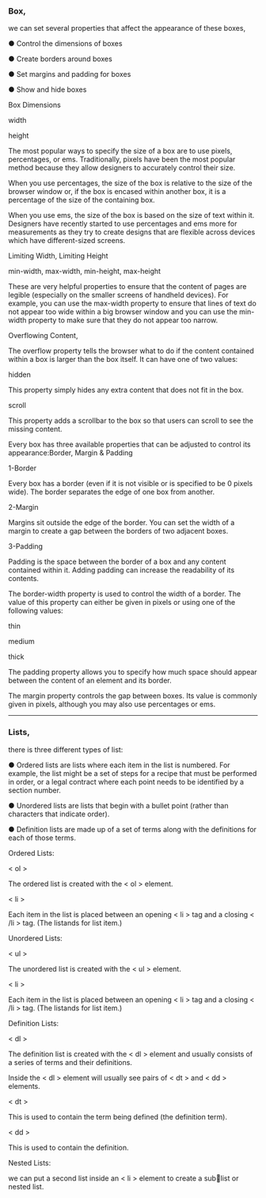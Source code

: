 ### Box,

we can set several properties that affect the appearance of these boxes,

● Control the dimensions of boxes

● Create borders around boxes

● Set margins and padding for boxes

● Show and hide boxes

Box Dimensions

width

height

The most popular ways to specify the size of a box are to use pixels, percentages, or ems. Traditionally, pixels have been the most popular method because they allow designers to accurately control their size.

When you use percentages, the size of the box is relative to the size of the browser window or, if the box is encased within another box, it is a percentage of the size of the containing box.

When you use ems, the size of the box is based on the size of text within it. Designers have recently started to use percentages and ems more for measurements as they try to create designs that are flexible across devices which have different-sized screens.

Limiting Width, Limiting Height

min-width, max-width, min-height, max-height

These are very helpful properties to ensure that the content of pages are legible (especially on the smaller screens of handheld devices). For example, you can use the max-width property to ensure that lines of text do not appear too wide within a big browser window and you can use the min-width property to make sure that they do not appear too narrow.


Overflowing Content,

The overflow property tells the browser what to do if the content contained within a box is larger than the box itself. It can have one of two values:

hidden

This property simply hides any extra content that does not fit in the box.

scroll

This property adds a scrollbar to the box so that users can scroll to see the missing content.

Every box has three available properties that can be adjusted to control its appearance:Border, Margin & Padding

1-Border

Every box has a border (even if it is not visible or is specified to be 0 pixels wide). The border separates the edge of one box from another.

2-Margin

Margins sit outside the edge of the border. You can set the width of a margin to create a gap between the borders of two adjacent boxes.

3-Padding

Padding is the space between the border of a box and any content contained within it. Adding padding can increase the readability of its contents.

The border-width property is used to control the width of a border. The value of this property can either be given in pixels or using one of the following values:

thin

medium

thick

The padding property allows you to specify how much space should appear between the content of an element and its border. 

The margin property controls the gap between boxes. Its value is commonly given in pixels, although you may also use percentages or ems.

--------

### Lists,

there is three different types of list:

● Ordered lists are lists where each item in the list is numbered. For example, the list might be a set of steps for a recipe that must be performed in order, or a legal contract where each point needs to be identified by a section number.

● Unordered lists are lists that begin with a bullet point (rather than characters that indicate order).

● Definition lists are made up of a set of terms along with the definitions for each of those terms.

Ordered Lists:

< ol >

The ordered list is created with the < ol > element.

< li >

Each item in the list is placed between an opening < li > tag and a closing < /li > tag. (The listands for list item.)


Unordered Lists:

< ul >

The unordered list is created with the < ul > element.

< li >

Each item in the list is placed between an opening < li > tag and a closing < /li > tag. (The listands for list item.)


Definition Lists:

< dl >

The definition list is created with the < dl > element and usually consists of a series of terms and their definitions.

Inside the < dl > element  will usually see pairs of < dt > and < dd > elements.

< dt >

This is used to contain the term being defined (the definition term).

< dd >

This is used to contain the definition.

Nested Lists:

we can put a second list inside an < li > element to create a sublist or nested list.

